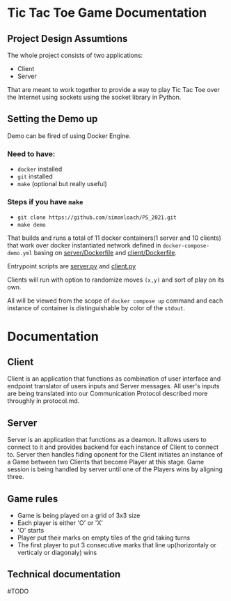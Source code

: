 # Tic Tac Toe Game Documentation


## Project Design Assumtions

The whole project consists of two applications:
- Client 
- Server
  
That are meant to work together to provide a way to play Tic Tac Toe over the Internet using sockets using the socket library in Python.

## Setting the Demo up
Demo can be fired of using Docker Engine. 
### Need to have:
- ```docker``` installed
- ```git``` installed
- ```make``` (optional but really useful)

### Steps if you have ```make```
- `git clone https://github.com/simonloach/PS_2021.git`
- `make demo`

That builds and runs a total of 11 docker containers(1 server and 10 clients) that work over docker instantiated network defined in `docker-compose-demo.yml` basing on [server/Dockerfile](server/Dockerfile) and [client/Dockerfile](client/Dockerfile). 

Entrypoint scripts are [server.py](server/server.py) and [client.py](client/client.py)

Clients will run with option to randomize moves `(x,y)` and sort of play on its own.

All will be viewed from the scope of `docker compose up` command and each instance of container is distinguishable by color of the `stdout`.

# Documentation

## Client
Client is an application that functions as combination of user interface and endpoint translator of users inputs and Server messages. All user's inputs are being translated into our Communication Protocol described more throughly in protocol.md.

## Server 
Server is an application that functions as a deamon. It allows users to connect to it and provides backend for each instance of Client to connect to. Server then handles fiding oponent for the Client initiates an instance of a Game between two Clients that become Player at this stage. Game session is being handled by server until one of the Players wins by aligning three.

## Game rules
- Game is being played on a grid of 3x3 size
- Each player is either 'O' or 'X'
- 'O' starts
- Player put their marks on empty tiles of the grid taking turns
- The first player to put 3 consecutive marks that line up(horizontaly or verticaly or diagonaly) wins

## Technical documentation
#TODO